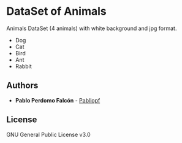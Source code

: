 # DataSet of Animals
Animals DataSet (4 animals) with white background and jpg format.

- Dog
- Cat
- Bird
- Ant
- Rabbit

## Authors

* **Pablo Perdomo Falcón** - [Pabllopf](https://github.com/pabllopf)

## License

GNU General Public License v3.0


